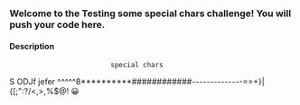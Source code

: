 ### Welcome to the Testing some special chars challenge! You will push your code here.

#### Description
                             special chars                                                                                 
S
ODJf
jefer               ^^^^^8**********############--------------==+}|\{[;":?/<,>,%$@! 😀